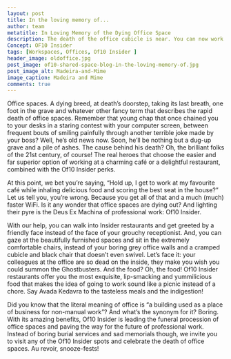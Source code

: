```yaml
---
layout: post
title: In the loving memory of...
author: team
metatitle: In Loving Memory of the Dying Office Space
description: The death of the office cubicle is near. You can now work in beautifully furnished spaces and sit in the extremely comfortable chairs, instead of your boring grey office walls.
Concept: OF10 Insider
tags: [Workspaces, Offices, Of10 Insider ]
header_image: oldoffice.jpg
post_image: of10-shared-space-blog-in-the-loving-memory-of.jpg
post_image_alt: Madeira-and-Mime
image_caption: Madeira and Mime
comments: true
---
```


Office spaces. A dying breed, at death’s doorstep, taking its last breath, one foot in the grave and whatever other fancy term that describes the rapid death of office spaces. Remember that young chap that once chained you to your desks in a staring contest with your computer screen, between frequent bouts of smiling painfully through another terrible joke made by your boss? Well, he’s old news now. Soon, he’ll be nothing but a dug-up grave and a pile of ashes.
The cause behind his death? Oh, the brilliant folks of the 21st century, of course! The real heroes that choose the easier and far superior option of working at a charming café or a delightful restaurant, combined with the Of10 Insider perks.

At this point, we bet you’re saying, “Hold up, I get to work at my favourite café while inhaling delicious food and scoring the best seat in the house?” Let us tell you, you’re wrong. Because you get all of that and a much (much) faster WiFi. Is it any wonder that office spaces are dying out? And lighting their pyre is the Deus Ex Machina of professional work: Of10 Insider.

With our help, you can walk into Insider restaurants and get greeted by a friendly face instead of the face of your grouchy receptionist. And, you can gaze at the beautifully furnished spaces and sit in the extremely comfortable chairs, instead of your boring grey office walls and a cramped cubicle and black chair that doesn’t even swivel. Let’s face it: your colleagues at the office are so dead on the inside, they make you wish you could summon the Ghostbusters. And the food? Oh, the food! Of10 Insider restaurants offer you the most exquisite, lip-smacking and yummilicious food that makes the idea of going to work sound like a picnic instead of a chore. Say Avada Kedavra to the tasteless meals and the indigestion!

Did you know that the literal meaning of office is “a building used as a place of business for non-manual work”? And what’s the synonym for it? Boring. With its amazing benefits, Of10 Insider is leading the funeral procession of office spaces and paving the way for the future of professional work.
Instead of boring burial services and sad memorials though, we invite you to visit any of the Of10 Insider spots and celebrate the death of office spaces. Au revoir, snooze-fests!
